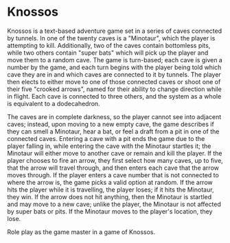# Knossos

Knossos is a text-based adventure game set in a series of caves connected by tunnels. 
In one of the twenty caves is a "Minotaur", which the player is attempting to kill. Additionally, two of the caves contain
bottomless pits, while two others contain "super bats" which will pick up the player and move them to a random cave. 
The game is turn-based; each cave is given a number by the game, and each turn begins with the player being told which 
cave they are in and which caves are connected to it by tunnels. The player then elects to either move to one of those 
connected caves or shoot one of their five "crooked arrows", named for their ability to change direction while in flight. 
Each cave is connected to three others, and the system as a whole is equivalent to a dodecahedron.

The caves are in complete darkness, so the player cannot see into adjacent caves; instead, upon moving to a new empty 
cave, the game describes if they can smell a Minotaur, hear a bat, or feel a draft from a pit in one of the connected 
caves. Entering a cave with a pit ends the game due to the player falling in, while entering the cave with the Minotaur 
startles it; the Minotaur will either move to another cave or remain and kill the player. If the player chooses to fire 
an arrow, they first select how many caves, up to five, that the arrow will travel through, and then enters each cave 
that the arrow moves through. If the player enters a cave number that is not connected to where the arrow is, the game 
picks a valid option at random. If the arrow hits the player while it is travelling, the player loses; if it hits the 
Minotaur, they win. If the arrow does not hit anything, then the Minotaur is startled and may move to a new cave; unlike 
the player, the Minotaur is not affected by super bats or pits. If the Minotaur moves to the player's location, they
lose.

Role play as the game master in a game of Knossos.
